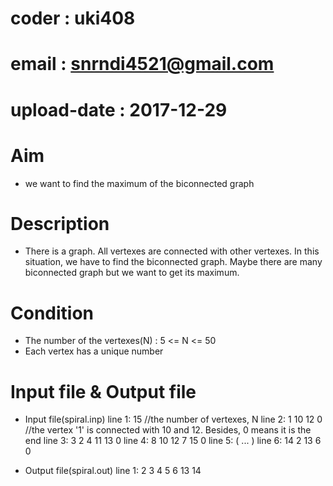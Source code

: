 # coder : uki408
# email : snrndi4521@gmail.com
# upload-date : 2017-12-29

# Aim
- we want to find the maximum of the biconnected graph

# Description
- There is a graph. All vertexes are connected with other vertexes. In this situation, we have to find
the biconnected graph. Maybe there are many biconnected graph but we want to get its maximum.


# Condition
- The number of the vertexes(N) : 5 <= N <= 50
- Each vertex has a unique number

# Input file & Output file
- Input file(spiral.inp)
line 1: 15    //the number of vertexes, N
line 2: 1 10 12 0   //the vertex '1' is connected with 10 and 12. Besides, 0 means it is the end
line 3: 3 2 4 11 13 0
line 4: 8 10 12 7 15 0
line 5: ( ... )
line 6: 14 2 13 6 0

- Output file(spiral.out)
line 1:  2 3 4 5 6 13 14

